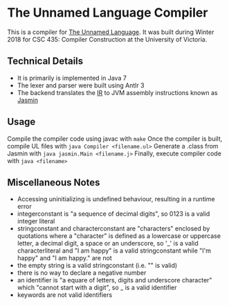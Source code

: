 # The Unnamed Language Compiler
This is a compiler for [The Unnamed Language](https://github.com/MichaelReiter/CSC435/blob/master/assignments/refmanual.pdf). It was built during Winter 2018 for CSC 435: Compiler Construction at the University of Victoria.

## Technical Details
- It is primarily is implemented in Java 7
- The lexer and parser were built using Antlr 3
- The backend translates the [IR](https://github.com/MichaelReiter/CSC435/blob/master/assignments/a3.pdf) to JVM assembly instructions known as [Jasmin](https://en.wikipedia.org/wiki/Jasmin_(software))

## Usage
Compile the compiler code using javac with `make`
Once the compiler is built, compile UL files with `java Compiler <filename.ul>`
Generate a .class from Jasmin with `java jasmin.Main <filename.j>`
Finally, execute compiler code with `java <filename>`

## Miscellaneous Notes
- Accessing uninitializing is undefined behaviour, resulting in a runtime error
- integerconstant is "a sequence of decimal digits", so 0123 is a valid integer literal
- stringconstant and characterconstant are "characters" enclosed by quotations where a "character" is defined as a lowercase or uppercase letter, a decimal digit, a space or an underscore, so '_' is a valid characterliteral and "I am happy" is a valid stringconstant while "I'm happy" and "I am happy." are not
- the empty string is a valid stringconstant (i.e. "" is valid)
- there is no way to declare a negative number
- an identifier is "a equare of letters, digits and underscore character" which "cannot start with a digit", so _ is a valid identifier
- keywords are not valid identifiers
